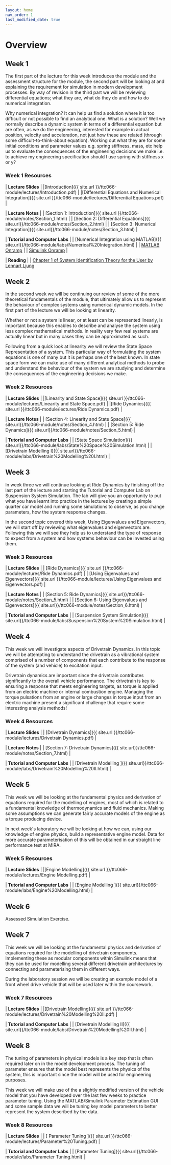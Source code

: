 ```yaml
---
layout: home
nav_order: 1
last_modified_date: true
---
```


# Overview

## Week 1

The first part of the lecture for this week introduces the module and the assessment structure for the module, the second part will be looking at and explaining the requirement for simulation in modern development processes.  By way of revision in the third part we will be reviewing differential equations; what they are, what do they do and how to do numerical integration.

Why numerical integration?  It can help us find a solution where it is too difficult or not possible to find an analytical one. What is a solution? Well we normally describe a dynamic system in terms of a differential equation but are often, as we do the engineering, interested for example in actual position, velocity and acceleration, not just how these are related (through some difficult-to-think-about equation).  Working out what they are for some initial conditions and parameter values e.g. spring stiffness, mass, etc help us to evaluate the consequences of the engineering decisions we make i.e. to achieve my engineering specification should I use spring with stiffness x or y?

### Week 1 Resources

| **Lecture Slides**  |
|[Introduction]({{ site.url }}/ttc066-module/lectures/Introduction.pdf) |
|[Differential Equations and Numerical Integration]({{ site.url }}/ttc066-module/lectures/Differential Equations.pdf) |

| **Lecture Notes** |
| [Section 1: Introduction]({{ site.url }}/ttc066-module/notes/Section_1.html) |
| [Section 2: Differential Equations]({{ site.url}}/ttc066-module/notes/Section_2.html) |
| [Section 3: Numerical Integration]({{ site.url}}/ttc066-module/notes/Section_3.html) |

| **Tutorial and Computer Labs** |
| [Numerical Integration using MATLAB]({{ site.url}}/ttc066-module/labs/Numerical%20Integration.html) |
| [MATLAB Onramp](https://uk.mathworks.com/learn/tutorials/matlab-onramp.html) |
| [Simulink Onramp](https://uk.mathworks.com/learn/tutorials/simulink-onramp.html) |

| **Reading** |
| [Chapter 1 of System Identification Theory for the User by Lennart Ljung](https://lboro-test-vufind.koha-ptfs.co.uk/Record/454427)

## Week 2

In the second week we will be continuing our review of some of the more theoretical fundamentals of the module, that ultimately allow us to represent the behaviour of complex systems using numerical dynamic models.  In the first part of the lecture we will be looking at linearity.  

Whether or not a system is linear, or at least can be represented linearly, is important because this enables to describe and analyse the system using less complex mathematical methods.  In reality very few real systems are actually linear but in many cases they can be approximated as such.

Following from a quick look at linearity we will review the State Space Representation of a system.  This particular way of formulating the system equations is one of many but it is perhaps one of the best known.  In state space form we can make use of many different analytical methods to probe and understand the behaviour of the system we are studying and determine the consequences of the engineering decisions we make.

### Week 2 Resources

| **Lecture Slides**  |
|[Linearity and State Space]({{ site.url }}/ttc066-module/lectures/Linearity and State Space.pdf) |
|[Ride Dynamics]({{ site.url }}/ttc066-module/lectures/Ride Dynamics.pdf) |

| **Lecture Notes** |
| [Section 4: Linearity and State Space]({{ site.url}}/ttc066-module/notes/Section_4.html) |
| [Section 5: Ride Dynamics]({{ site.url}}/ttc066-module/notes/Section_5.html) |

| **Tutorial and Computer Labs** |
| [State Space Simulation]({{ site.url}}/ttc066-module/labs/State%20Space%20Simulation.html) |
| [Drivetrain Modelling I]({{ site.url}}/ttc066-module/labs/Drivetrain%20Modelling%20I.html) |

## Week 3

In week three we will continue looking at Ride Dynamics by finishing off the last part of the lecture and starting the Tutorial and Computer Lab on Suspension System Simulation.  The lab will give you an opportunity to put what you have learnt into practice in the lectures by creating a simple quarter car model and running some simulations to observe, as you change parameters, how the system response changes.

In the second topic covered this week, Using Eigenvalues and Eigenvectors, we will start off by reviewing what eigenvalues and eigenvectors are.  Following this we will see they help us to understand the type of response to expect from a system and how systems behaviour can be invested using them.

### Week 3 Resources

| **Lecture Slides**  |
| [Ride Dynamics]({{ site.url }}/ttc066-module/lectures/Ride Dynamics.pdf) |
| [Using Eigenvalues and Eigenvectors]({{ site.url }}/ttc066-module/lectures/Using Eigenvalues and Eigenvectors.pdf) |

| **Lecture Notes** |
| [Section 5: Ride Dynamics]({{ site.url}}/ttc066-module/notes/Section_5.html) |
| [Section 6: Using Eigenvalues and Eigenvectors]({{ site.url}}/ttc066-module/notes/Section_6.html) |

| **Tutorial and Computer Labs** |
| [Suspension System Simulation]({{ site.url}}/ttc066-module/labs/Suspension%20System%20Simulation.html) |

## Week 4

This week we will investigate aspects of Drivetrain Dynamics.  In this topic we will be attempting to understand the drivetrain as a vibrational system comprised of a number of components that each contribute to the response of the system (and vehicle) to excitation input.

Drivetrain dynamics are important since the drivetrain contributes significantly to the overall vehicle performance.  The drivetrain is key to ensuring a response that meets engineering targets, as torque is applied from an electric machine or internal combustion engine. Managing the torque pulsations from an engine or large changes in torque input from an electric machine present a significant challenge that require some interesting analysis methods!

### Week 4 Resources

| **Lecture Slides**  |
| [Drivetrain Dynamics]({{ site.url }}/ttc066-module/lectures/Drivetrain Dynamics.pdf) |

| **Lecture Notes** |
| [Section 7: Drivetrain Dynamics]({{ site.url}}/ttc066-module/notes/Section_7.html) |

| **Tutorial and Computer Labs** |
| [Drivetrain Modelling ]({{ site.url}}/ttc066-module/labs/Drivetrain%20Modelling%20II.html) |

## Week 5

This week we will be looking at the fundamental physics and derivation of equations required for the modelling of engines, most of which is related to a fundamental knowledge of thermodynamics and fluid mechanics.  Making some assumptions we can generate fairly accurate models of the engine as a torque producing device.

In next week's laboratory we will be looking at how we can, using our knowledge of engine physics, build a representative engine model.  Data for more accurate parameterisation of this will be obtained in our straight line performance test at MIRA.

### Week 5 Resources

| **Lecture Slides**  |
|[Engine Modelling]({{ site.url }}/ttc066-module/lectures/Engine Modelling.pdf) |

| **Tutorial and Computer Labs** |
| [Engine Modelling ]({{ site.url}}/ttc066-module/labs/Engine%20Modelling.html) |

## Week 6

Assessed Simulation Exercise.

## Week 7

This week we will be looking at the fundamental physics and derivation of equations required for the modelling of drivetrain components.  Implementing these as modular components within Simulink means that they can be used for modelling several different drivetrain architectures by connecting and parameterising them in different ways.

During the laboratory session we will be creating an example model of a front wheel drive vehicle that will be used later within the coursework.

### Week 7 Resources

| **Lecture Slides**  |
|[Drivetrain Modelling]({{ site.url }}/ttc066-module/lectures/Drivetrain%20Modelling%20II.pdf) |

| **Tutorial and Computer Labs** |
| [Drivetrain Modelling II]({{ site.url}}/ttc066-module/labs/Drivetrain%20Modelling%20II.html) |

## Week 8

The tuning of parameters in physical models is a key step that is often required later on in the model development process.  The tuning of parameter ensures that the model best represents the physics of the system, this is important since the model will be used for engineering purposes.

This week we will make use of the a slightly modified version of the vehicle model that you have developed over the last few weeks to practice parameter tuning.  Using the MATLAB/Simulink Parameter Estimation GUI and some sample data we will be tuning key model parameters to better represent the system described by the data.

### Week 8 Resources

| **Lecture Slides**  |
| [ Parameter Tuning ]({{ site.url }}/ttc066-module/lectures/Parameter%20Tuning.pdf) |

| **Tutorial and Computer Labs** |
| [Parameter Tuning]({{ site.url}}/ttc066-module/labs/Parameter Tuning.html) |
